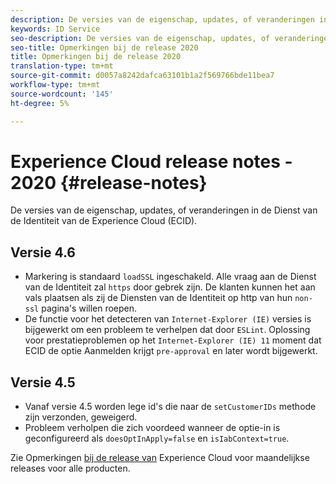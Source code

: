 ```yaml
---
description: De versies van de eigenschap, updates, of veranderingen in de Dienst van de Identiteit van de Experience Cloud.
keywords: ID Service
seo-description: De versies van de eigenschap, updates, of veranderingen in de Dienst van de Identiteit van de Experience Cloud.
seo-title: Opmerkingen bij de release 2020
title: Opmerkingen bij de release 2020
translation-type: tm+mt
source-git-commit: d0057a8242dafca63101b1a2f569766bde11bea7
workflow-type: tm+mt
source-wordcount: '145'
ht-degree: 5%

---
```



# Experience Cloud release notes - 2020 {#release-notes}

De versies van de eigenschap, updates, of veranderingen in de Dienst van de Identiteit van de Experience Cloud (ECID).

## Versie 4.6

* Markering is standaard `loadSSL` ingeschakeld. Alle vraag aan de Dienst van de Identiteit zal `https` door gebrek zijn.  De klanten kunnen het aan vals plaatsen als zij de Diensten van de Identiteit op http van hun `non-ssl` pagina&#39;s willen roepen.
* De functie voor het detecteren van `Internet-Explorer (IE)` versies is bijgewerkt om een probleem te verhelpen dat door `ESLint`.
Oplossing voor prestatieproblemen op het `Internet-Explorer (IE) 11` moment dat ECID de optie Aanmelden krijgt `pre-approval` en later wordt bijgewerkt.

## Versie 4.5

* Vanaf versie 4.5 worden lege id&#39;s die naar de `setCustomerIDs` methode zijn verzonden, geweigerd.
* Probleem verholpen die zich voordeed wanneer de optie-in is geconfigureerd als `doesOptInApply=false` en `isIabContext=true`.

Zie Opmerkingen [bij de release van](https://docs.adobe.com/content/help/nl-NL/release-notes/experience-cloud/current.html) Experience Cloud voor maandelijkse releases voor alle producten.
